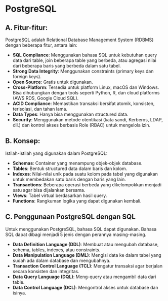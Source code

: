 
# **PostgreSQL**

## **A. Fitur-fitur:**
PostgreSQL adalah Relational Database Management System (RDBMS) dengan beberapa fitur, antara lain:

* **SQL Compliance**: Menggunakan bahasa SQL untuk kebutuhan query data dari table, join beberapa table yang berbeda, atau agregasi nilai dari beberapa baris yang berbeda dalam satu tabel. 
* **Strong Data Integrity**: Menggunakan constraints (primary keys dan foreign keys).
* **Open Source**: Gratis untuk digunakan.
* **Cross-Platform**: Tersedia untuk platform Linux, macOS dan Windows. Bisa dihubungkan dengan tools seperti Python, R, dan cloud platforms (AWS RDS, Google Cloud SQL).
* **ACID Compliance**: Memastikan transaksi bersifat atomik, konsisten, terisolasi, dan tahan lama.
* **Data Types**: Hanya bisa menggunakan structured data.
* **Security**: Menggunakan metode otentikasi (kata sandi, Kerberos, LDAP, dll.) dan kontrol akses berbasis Role (RBAC) untuk mengelola izin.

## **B. Konsep:**
Istilah-istilah yang digunakan dalam PostgreSQL:

* **Schemas**: Container yang menampung objek-objek database.
* **Tables**: Bentuk structured data dalam baris dan kolom.
* **Indexes**: Nilai-nilai unik pada suatu kolom pada tabel yang digunakan untuk membedakan satu baris dengan baris yang lain.
* **Transactions**: Beberapa operasi berbeda yang dikelompokkan menjadi satu agar bisa dijalankan bersama.
* **Views**: Tabel virtual berdasarkan hasil query.
* **Functions**: Rangkuman logika yang dapat digunakan kembali.

## **C. Penggunaan PostgreSQL dengan SQL**

Untuk menggunakan PostgreSQL, bahasa SQL dapat digunakan. Bahasa SQL dapat dibagi menjadi 5 jenis dengan perannya masing-masing.
* **Data Definition Language (DDL)**: Membuat atau mengubah database, schema, tables, indexes, atau constraints.
* **Data Manipulation Language (DML)**: Mengisi data ke dalam tabel yang sudah ada dalam database dan mengubahnya.
* **Transaction Control Language (TCL)**: Mengatur transaksi agar berjalan secara konsisten dan integritas.
* **Data Query Language (DQL)**: Meng-query atau mengambil data dari table.
* **Data Control Language (DCL)**: Mengontrol akses untuk database dan isinya.
